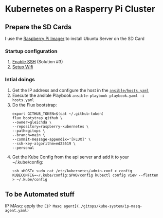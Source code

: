 # Kubernetes on a Rasperry Pi Cluster

## Prepare the SD Cards

I use the [Raspberry Pi Imager](https://www.raspberrypi.org/software/) to install Ubuntu Server on the SD Card

### Startup configuration

1. [Enable SSH](https://www.raspberrypi.org/documentation/remote-access/ssh/README.md) (Solution #3)
2. [Setup Wifi](https://discourse.ubuntu.com/t/how-to-install-ubuntu-server-on-your-raspberry-pi/14660)

### Intial doings

1. Get the IP address and configure the host in the [`ansible/hosts.yaml`](ansible/hosts.yaml)
2. Execute the ansible Playbook `ansible-playbook playbook.yaml -i hosts.yaml`
3. Do the Flux bootstrap:
    ```shell
   export GITHUB_TOKEN=$(cat ~/.github-token)
   flux bootstrap github \
    --owner=gleichda \
    --repository=raspberry-kubernetes \
    --path=gitops \
    --branch=main \
    --commit-message-appendix='[FLUX]' \
    --ssh-key-algorithm=ed25519 \
    --personal
   ```
4. Get the Kube Config from the api server and add it to your ~/.kube/config:
   ```shell
   ssh <HOST> sudo cat /etc/kubernetes/admin.conf > config
   KUBECONFIG=~/.kube/config:$PWD/config kubectl config view --flatten > ~/.kube/config
   ```


## To be Automated stuff

IP MAsq: apply the `[IP Masq agent](./gitops/kube-system/ip-masq-agent.yaml)`
